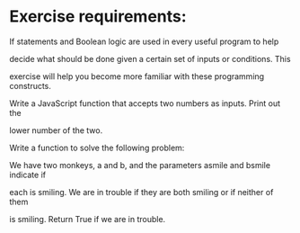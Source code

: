 Exercise requirements: 
======================

If statements and Boolean logic are used in every useful program to help 

decide what should be done given a certain set of inputs or conditions. This 

exercise will help you become more familiar with these programming constructs.

Write a JavaScript function that accepts two numbers as inputs. Print out the 

lower number of the two.

Write a function to solve the following problem:

We have two monkeys, a and b, and the parameters asmile and bsmile indicate if 

each is smiling. We are in trouble if they are both smiling or if neither of them 

is smiling. Return True if we are in trouble.
